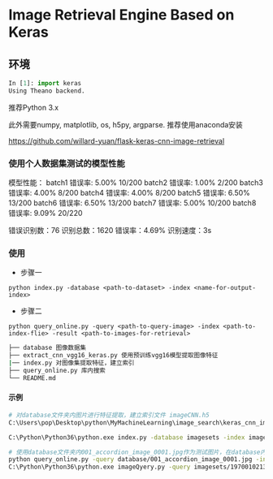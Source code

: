 # Image Retrieval Engine Based on Keras

## 环境

```python
In [1]: import keras
Using Theano backend.
```
推荐Python 3.x

此外需要numpy, matplotlib, os, h5py, argparse. 推荐使用anaconda安装

https://github.com/willard-yuan/flask-keras-cnn-image-retrieval


### 使用个人数据集测试的模型性能
模型性能：
batch1 错误率: 5.00%  10/200
batch2 错误率: 1.00%  2/200
batch3 错误率: 4.00%  8/200
batch4 错误率: 4.00%  8/200
batch5 错误率: 6.50%  13/200
batch6 错误率: 6.50%  13/200
batch7 错误率: 5.00%  10/200
batch8 错误率: 9.09%  20/220

错误识别数：76
识别总数：1620
错误率：4.69%
识别速度：3s


### 使用

- 步骤一

`python index.py -database <path-to-dataset> -index <name-for-output-index>`

- 步骤二

`python query_online.py -query <path-to-query-image> -index <path-to-index-flie> -result <path-to-images-for-retrieval>`

```sh
├── database 图像数据集
├── extract_cnn_vgg16_keras.py 使用预训练vgg16模型提取图像特征
|── index.py 对图像集提取特征，建立索引
├── query_online.py 库内搜索
└── README.md
```

#### 示例

```sh
# 对database文件夹内图片进行特征提取，建立索引文件 imageCNN.h5
C:\Users\pop\Desktop\python\MyMachineLearning\image_search\keras_cnn_imageSearch

C:\Python\Python36\python.exe index.py -database imagesets -index imageCNN.h5

# 使用database文件夹内001_accordion_image_0001.jpg作为测试图片，在database内以 imageCNN.h5 进行近似图片查找，并显示最近似的3张图片
python query_online.py -query database/001_accordion_image_0001.jpg -index imageCNN.h5 -result database
C:\Python\Python36\python.exe imageQyery.py -query imagesets/19700102130428480.JPEG -index youdianCNN.h5 -result imagesets

```
